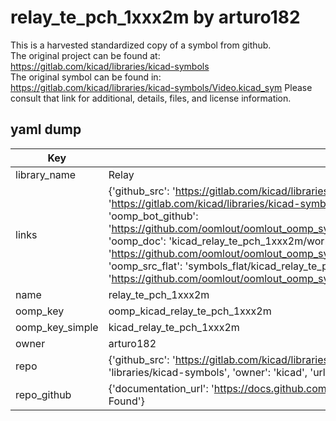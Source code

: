# relay_te_pch_1xxx2m by arturo182  
This is a harvested standardized copy of a symbol from github.  
The original project can be found at:  
https://gitlab.com/kicad/libraries/kicad-symbols  
The original symbol can be found in:
https://gitlab.com/kicad/libraries/kicad-symbols/Video.kicad_sym
Please consult that link for additional, details, files, and license information.  
## yaml dump  
| Key | Value |  
| --- | --- |  
| library_name | Relay |  
| links | {'github_src': 'https://gitlab.com/kicad/libraries/kicad-symbols/Video.kicad_sym', 'github_src_repo': 'https://gitlab.com/kicad/libraries/kicad-symbols', 'oomp_bot': 'kicad_relay_te_pch_1xxx2m/working', 'oomp_bot_github': 'https://github.com/oomlout/oomlout_oomp_symbol_bot/tree/main/kicad_relay_te_pch_1xxx2m/working', 'oomp_doc': 'kicad_relay_te_pch_1xxx2m/working', 'oomp_doc_github': 'https://github.com/oomlout/oomlout_oomp_symbol_doc/tree/main/kicad_relay_te_pch_1xxx2m/working', 'oomp_src_flat': 'symbols_flat/kicad_relay_te_pch_1xxx2m/working', 'oomp_src_flat_github': 'https://github.com/oomlout/oomlout_oomp_symbol_src/tree/main/kicad_relay_te_pch_1xxx2m/working'} |  
| name | relay_te_pch_1xxx2m |  
| oomp_key | oomp_kicad_relay_te_pch_1xxx2m |  
| oomp_key_simple | kicad_relay_te_pch_1xxx2m |  
| owner | arturo182 |  
| repo | {'github_src': 'https://gitlab.com/kicad/libraries/kicad-symbols/Video.kicad_sym', 'name': 'libraries/kicad-symbols', 'owner': 'kicad', 'url': 'https://gitlab.com/kicad/libraries/kicad-symbols'} |  
| repo_github | {'documentation_url': 'https://docs.github.com/rest/repos/repos#get-a-repository', 'message': 'Not Found'} |  

